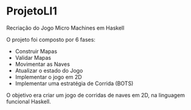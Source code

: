 # ProjetoLI1
Recriação do Jogo Micro Machines em Haskell

O projeto foi composto por 6 fases:
  - Construir Mapas
  - Validar Mapas
  - Movimentar as Naves
  - Atualizar o estado do Jogo
  - Implementar o jogo em 2D
  - Implementar uma estratégia de Corrida (BOTS)

O objetivo era criar um jogo de corridas de naves em 2D, na linguagem funcional Haskell.
